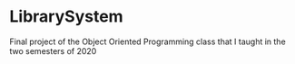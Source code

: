 # LibrarySystem

Final project of the Object Oriented Programming class that I taught in the two semesters of 2020
